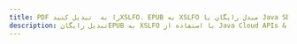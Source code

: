 ---title: PDF را به  تبدیل کنیدXSLFO، EPUB به XSLFO مبدل رایگان یا Java SDKdescription: تبدیل رایگانEPUB به XSLFO با استفاده از Java Cloud APIs & SDK همچنین اسناد PDF را در Cloud ایجاد، ویرایش و رندر کنید.---